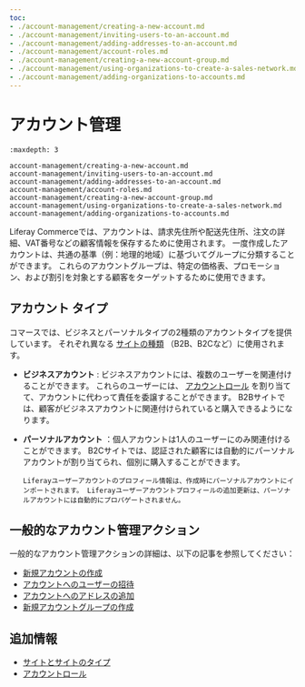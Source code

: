 ```yaml
---
toc:
- ./account-management/creating-a-new-account.md
- ./account-management/inviting-users-to-an-account.md
- ./account-management/adding-addresses-to-an-account.md
- ./account-management/account-roles.md
- ./account-management/creating-a-new-account-group.md
- ./account-management/using-organizations-to-create-a-sales-network.md
- ./account-management/adding-organizations-to-accounts.md
---
```

# アカウント管理

```{toctree}
:maxdepth: 3

account-management/creating-a-new-account.md
account-management/inviting-users-to-an-account.md
account-management/adding-addresses-to-an-account.md
account-management/account-roles.md
account-management/creating-a-new-account-group.md
account-management/using-organizations-to-create-a-sales-network.md
account-management/adding-organizations-to-accounts.md
```

Liferay Commerceでは、アカウントは、請求先住所や配送先住所、注文の詳細、VAT番号などの顧客情報を保存するために使用されます。 一度作成したアカウントは、共通の基準（例：地理的地域）に基づいてグループに分類することができます。 これらのアカウントグループは、特定の価格表、プロモーション、および割引を対象とする顧客をターゲットするために使用できます。

<a name="account-types" />

## アカウント タイプ

コマースでは、ビジネスとパーソナルタイプの2種類のアカウントタイプを提供しています。 それぞれ異なる [サイトの種類](../starting-a-store/sites-and-site-types.md) （B2B、B2Cなど）に使用されます。

* **ビジネスアカウント** : ビジネスアカウントには、複数のユーザーを関連付けることができます。 これらのユーザーには、 [アカウントロール](./account-management/account-roles.md) を割り当てて、アカウントに代わって責任を委譲することができます。 B2Bサイトでは、顧客がビジネスアカウントに関連付けられていると購入できるようになります。

* **パーソナルアカウント** ：個人アカウントは1人のユーザーにのみ関連付けることができます。 B2Cサイトでは、認証された顧客には自動的にパーソナルアカウントが割り当てられ、個別に購入することができます。

  ```{note}
  Liferayユーザーアカウントのプロフィール情報は、作成時にパーソナルアカウントにインポートされます。 Liferayユーザーアカウントプロフィールの追加更新は、パーソナルアカウントには自動的にプロパゲートされません。
  ```
<!-- TASK: Add the Guest Account type; also note that B2X Sites recognize both Business and Personal Accounts-->

<a name="common-account-management-actions" />

## 一般的なアカウント管理アクション

一般的なアカウント管理アクションの詳細は、以下の記事を参照してください：

* [新規アカウントの作成](./account-management/creating-a-new-account.md)
* [アカウントへのユーザーの招待](./account-management/inviting-users-to-an-account.md)
* [アカウントへのアドレスの追加](./account-management/adding-addresses-to-an-account.md)
* [新規アカウントグループの作成](./account-management/creating-a-new-account-group.md)

<a name="additional-information" />

## 追加情報

* [サイトとサイトのタイプ](../starting-a-store/sites-and-site-types.md)
* [アカウントロール](./account-management/account-roles.md)
